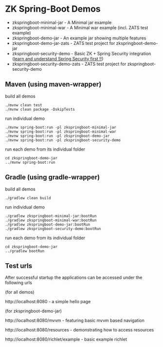 # ZK Spring-Boot Demos

* zkspringboot-minimal-jar - A Minimal jar example
* zkspringboot-minimal-war - A Minimal war example (incl. ZATS test example)
* zkspringboot-demo-jar - An example jar showing multiple features
* zkspringboot-demo-jar-zats - ZATS test project for zkspringboot-demo-jar
* zkspringboot-security-demo - Basic ZK + Spring Security integration ([learn and understand Spring Security first !!](https://spring.io/projects/spring-security#learn))
* zkspringboot-security-demo-zats - ZATS test project for zkspringboot-security-demo
## Maven (using maven-wrapper)

build all demos

    ./mvnw clean test
    ./mvnw clean package -DskipTests

run individual demo
    
    ./mvnw spring-boot:run -pl zkspringboot-minimal-jar
    ./mvnw spring-boot:run -pl zkspringboot-minimal-war
    ./mvnw spring-boot:run -pl zkspringboot-demo-jar
    ./mvnw spring-boot:run -pl zkspringboot-security-demo

run each demo from its individual folder

    cd zkspringboot-demo-jar
    ../mvnw spring-boot:run
    
## Gradle (using gradle-wrapper)

build all demos
    
    ./gradlew clean build

run individual demo
    
    ./gradlew zkspringboot-minimal-jar:bootRun
    ./gradlew zkspringboot-minimal-war:bootRun
    ./gradlew zkspringboot-demo-jar:bootRun
    ./gradlew zkspringboot-security-demo:bootRun

run each demo from its individual folder

    cd zkspringboot-demo-jar
    ../gradlew bootRun
    
## Test urls

After successful startup the applications can be accessed under the following urls

(for all demos)

http://localhost:8080 - a simple hello page

(for zkspringboot-demo-jar)

http://localhost:8080/mvvm - featuring basic mvvm based navigation

http://localhost:8080/resources - demonstrating how to access resources

http://localhost:8080/richlet/example - basic example richlet
